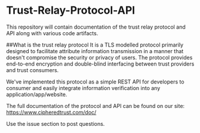 # Trust-Relay-Protocol-API
This repository will contain documentation of the trust relay protocol and API along with various code artifacts. 

##What is the trust relay protocol
It is a TLS modelled protocol primarily designed to facilitate attribute information transmission in a manner that doesn't compromise the security or privacy of users. The protocol provides end-to-end encryption and double-blind interfacing between trust providers and trust consumers. 

We've implemented this protocol as a simple REST API for developers to consumer and easily integrate information verification into any application/app/website.


The full documentation of the protocol and API can be found on our site: https://www.cipheredtrust.com/doc/

Use the issue section to post questions.

